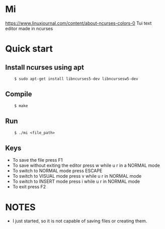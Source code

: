 # Mi
https://www.linuxjournal.com/content/about-ncurses-colors-0
Tui text editor made in ncurses

# Quick start
## Install ncurses using apt
```console
    $ sudo apt-get install libncurses5-dev libncursesw5-dev
```
## Compile

```console
    $ make
```

## Run
```console
    $ ./mi <file_path>
```

## Keys
- To save the file press F1
- To save without exiting the editor press w while u r in a NORMAL mode
- To switch to NORMAL mode press ESCAPE
- To switch to VISUAL mode press v while u r in NORMAL mode
- To switch to INSERT mode press i while u r in NORMAL mode
- To exit press F2
# NOTES
- I just started, so it is not capable of saving files or creating them.
